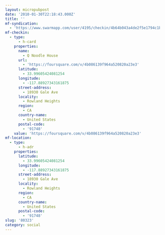 ```yaml
---
layout: micropubpost
date: '2010-01-30T22:18:43.000Z'
title: ''
mf-syndication:
  - 'https://www.swarmapp.com/user/4195/checkin/4b64b043a4de2f5e1794c1bb'
mf-checkin:
  - type:
      - h-card
    properties:
      name:
        - Q Noodle House
      url:
        - 'https://foursquare.com/v/4b086139f964a520820a23e3'
      latitude:
        - 33.99605424081254
      longitude:
        - -117.88927343161875
      street-address:
        - 18930 Gale Ave
      locality:
        - Rowland Heights
      region:
        - CA
      country-name:
        - United States
      postal-code:
        - '91748'
    value: 'https://foursquare.com/v/4b086139f964a520820a23e3'
mf-location:
  - type:
      - h-adr
    properties:
      latitude:
        - 33.99605424081254
      longitude:
        - -117.88927343161875
      street-address:
        - 18930 Gale Ave
      locality:
        - Rowland Heights
      region:
        - CA
      country-name:
        - United States
      postal-code:
        - '91748'
slug: '80323'
category: social
---
```

